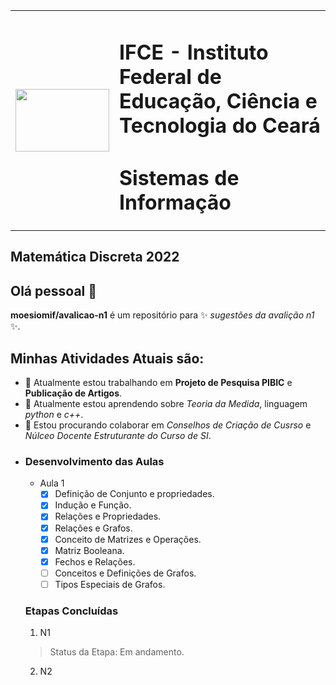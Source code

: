 <table>
  <tr>
   	 <td>
	     <img width="150" height="100" src="https://github.com/moesiomif/Discreta-2022/blob/main/Aula-1/Imagens/Crato_IF2.png">
	</td>
        <td> 
<main>
	
# IFCE - Instituto Federal de Educação, Ciência e Tecnologia do Ceará

#  Sistemas de Informação

</main>
	</td>
  </tr>
</table>


## Matemática Discreta 2022


## Olá pessoal 👋

**moesiomif/avalicao-n1** é um repositório para  ✨ _sugestões da avalição n1_ ✨.

## Minhas Atividades Atuais são:

- 🔭 Atualmente estou trabalhando em **Projeto de Pesquisa PIBIC** e  **Publicação de Artigos**.
- 🌱 Atualmente estou aprendendo sobre *Teoria da Medida*, linguagem *python* e *c++*.
- 👯 Estou procurando colaborar em *Conselhos de Criação de Cusrso* e *Núlceo Docente Estruturante do Curso de SI*.
- <!--
- 🤔 Estou procurando ajuda com ...
- 💬 Pergunte-me sobre ...
-->
- 📫 Como entrar em contato comigo: moesio@ifce.edu.br
- 😄 Pronomes: Pai, Professor.
<!--
- ⚡ Curiosidade: ...
	-->
<!--
Texto de notas de aula para utilização e compartilhamento em sala de aula.
-->

### Desenvolvimento das Aulas

-  Aula 1
	- [x] Definição de Conjunto e propriedades.
	- [x] Indução e Função.
	- [x] Relações e Propriedades.
	- [x] Relações e Grafos.
	- [x] Conceito de Matrizes e Operações.
	- [x] Matriz Booleana.
	- [x] Fechos e Relações.
	- [ ] Conceitos e Definições de Grafos.
	- [ ] Tipos Especiais de Grafos.

### Etapas Concluídas
1. N1 
  > Status da Etapa: Em andamento.
2. N2
